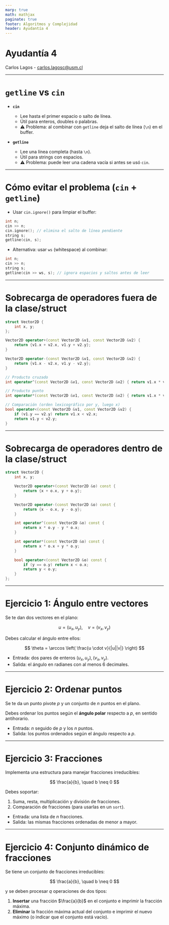 ```yaml
---
marp: true
math: mathjax
paginate: true
footer: Algoritmos y Complejidad
header: Ayudantía 4
---
```


<!-- _class: title -->

# Ayudantía 4

Carlos Lagos - [carlos.lagosc@usm.cl](mailto:carlos.lagosc@usm.cl)

---

# `getline` vs `cin`

- **`cin`**  
  - Lee hasta el primer espacio o salto de línea.  
  - Útil para enteros, doubles o palabras.  
  - ⚠️ Problema: al combinar con `getline` deja el salto de línea (`\n`) en el buffer.

- **`getline`**  
  - Lee una línea completa (hasta `\n`).  
  - Útil para strings con espacios.  
  - ⚠️ Problema: puede leer una cadena vacía si antes se usó `cin`.

---

# Cómo evitar el problema (`cin` + `getline`)

- Usar `cin.ignore()` para limpiar el buffer:  

```cpp
int n;
cin >> n;
cin.ignore(); // elimina el salto de línea pendiente
string s;
getline(cin, s);
````

* Alternativa: usar `ws` (whitespace) al combinar:

```cpp
int n;
cin >> n;
string s;
getline(cin >> ws, s); // ignora espacios y saltos antes de leer
```

---

# Sobrecarga de operadores fuera de la clase/struct

```cpp
struct Vector2D {
    int x, y;
};

Vector2D operator+(const Vector2D &v1, const Vector2D &v2) {
    return {v1.x + v2.x, v1.y + v2.y};
}

Vector2D operator-(const Vector2D &v1, const Vector2D &v2) {
    return {v1.x - v2.x, v1.y - v2.y};
}

// Producto cruzado
int operator^(const Vector2D &v1, const Vector2D &v2) { return v1.x * v2.y - v1.y * v2.x; }

// Producto punto
int operator*(const Vector2D &v1, const Vector2D &v2) { return v1.x * v2.x + v1.y * v2.y; }

// Comparación (orden lexicográfico por y, luego x)
bool operator<(const Vector2D &v1, const Vector2D &v2) {
    if (v1.y == v2.y) return v1.x < v2.x;
    return v1.y < v2.y;
}
```

---

# Sobrecarga de operadores dentro de la clase/struct

```cpp
struct Vector2D {
    int x, y;

    Vector2D operator+(const Vector2D &o) const {
        return {x + o.x, y + o.y};
    }

    Vector2D operator-(const Vector2D &o) const {
        return {x - o.x, y - o.y};
    }

    int operator^(const Vector2D &o) const {
        return x * o.y - y * o.x;
    }

    int operator*(const Vector2D &o) const {
        return x * o.x + y * o.y;
    }

    bool operator<(const Vector2D &o) const {
        if (y == o.y) return x < o.x;
        return y < o.y;
    }
};
```

---

# Ejercicio 1: Ángulo entre vectores

Se te dan dos vectores en el plano:

$$
u = (u_x, u_y), \quad v = (v_x, v_y)
$$

Debes calcular el ángulo entre ellos:

$$
\theta = \arccos \left( \frac{u \cdot v}{|u||v|} \right)
$$

* Entrada: dos pares de enteros $(u_x, u_y), (v_x, v_y)$.
* Salida: el ángulo en radianes con al menos 6 decimales.

---

# Ejercicio 2: Ordenar puntos

Se te da un punto pivote $p$ y un conjunto de $n$ puntos en el plano.

Debes ordenar los puntos según el **ángulo polar** respecto a $p$, en sentido antihorario.

* Entrada: $n$ seguido de $p$ y los $n$ puntos.
* Salida: los puntos ordenados según el ángulo respecto a $p$.

---

# Ejercicio 3: Fracciones

Implementa una estructura para manejar fracciones irreducibles:

$$
\frac{a}{b}, \quad b \neq 0
$$

Debes soportar:

1. Suma, resta, multiplicación y división de fracciones.
2. Comparación de fracciones (para usarlas en un `sort`).

* Entrada: una lista de $n$ fracciones.
* Salida: las mismas fracciones ordenadas de menor a mayor.

---

# Ejercicio 4: Conjunto dinámico de fracciones

Se tiene un conjunto de fracciones irreducibles:  

$$
\frac{a}{b}, \quad b \neq 0
$$

y se deben procesar $q$ operaciones de dos tipos:

1. **Insertar** una fracción $\frac{a}{b}$ en el conjunto e imprimir la fracción máxima.  
2. **Eliminar** la fracción máxima actual del conjunto e imprimir el nuevo máximo (o indicar que el conjunto está vacío).  

